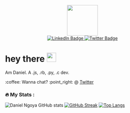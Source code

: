 <div id="header" align="center">
  <img src="https://media.giphy.com/media/M9gbBd9nbDrOTu1Mqx/giphy.gif" width="100"/>
  <div id="badges">
  <a href="https://www.linkedin.com/in/daniel-ngoya-404412175/">
    <img src="https://img.shields.io/badge/LinkedIn-blue?style=for-the-badge&logo=linkedin&logoColor=white" alt="LinkedIn Badge"/>
  </a>
  <a href="https://twitter.com/BlackHawk_254">
    <img src="https://img.shields.io/badge/Twitter-blue?style=for-the-badge&logo=twitter&logoColor=white" alt="Twitter Badge"/>
  </a>
</div>
  <img src="https://komarev.com/ghpvc/?username=BlackHawk0&style=flat-square&color=blue" alt=""/>
</div>
<h1>
  hey there
  <img src="https://media.giphy.com/media/hvRJCLFzcasrR4ia7z/giphy.gif" width="30px"/>
</h1>
<p> Am Daniel. A .js, .rb, .py, .c dev. </p>

<p> :coffee: Wanna chat? :point_right: @ <a href="https://twitter.com/BlackHawk_254">Twitter </a>
  
### :fire: My Stats :
![Daniel Ngoya GitHub stats](https://github-readme-stats.vercel.app/api?username=BlackHawk0&show_icons=true&theme=radical&count_private=true) [![GitHub Streak](http://github-readme-streak-stats.herokuapp.com?user=BlackHawk0&theme=dark&background=000000)](https://git.io/streak-stats)
[![Top Langs](https://github-readme-stats.vercel.app/api/top-langs/?username=BlackHawk0&layout=compact&theme=vision-friendly-dark)](https://github.com/anuraghazra/github-readme-stats)

